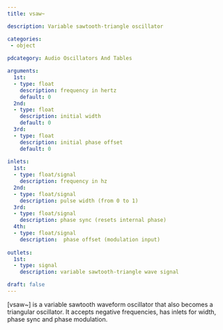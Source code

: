 ```yaml
---
title: vsaw~

description: Variable sawtooth-triangle oscillator

categories:
 - object
 
pdcategory: Audio Oscillators And Tables

arguments:
  1st:
  - type: float
    description: frequency in hertz 
    default: 0
  2nd:
  - type: float
    description: initial width
    default: 0
  3rd:
  - type: float
    description: initial phase offset
    default: 0
  
inlets:
  1st:
  - type: float/signal
    description: frequency in hz
  2nd:
  - type: float/signal
    description: pulse width (from 0 to 1)
  3rd:
  - type: float/signal
    description: phase sync (resets internal phase)
  4th:
  - type: float/signal
    description:  phase offset (modulation input)
    
outlets:
  1st:
  - type: signal
    description: variable sawtooth-triangle wave signal

draft: false
---
```


[vsaw~] is a variable sawtooth waveform oscillator that also becomes a triangular oscillator. It accepts negative frequencies, has inlets for width, phase sync and phase modulation.
